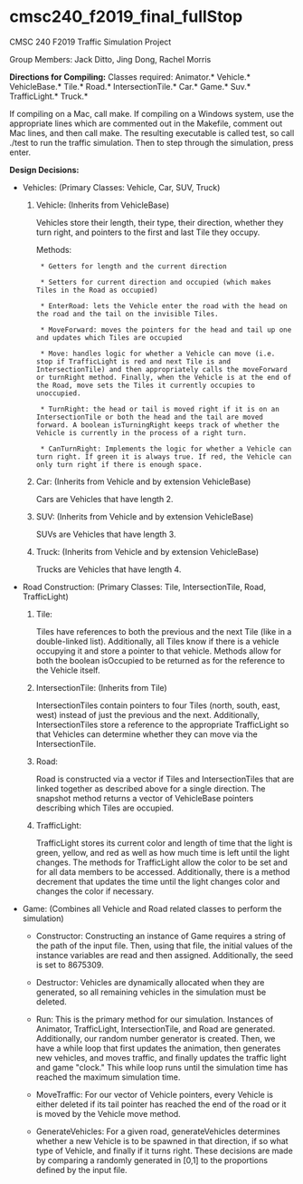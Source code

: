 # cmsc240_f2019_final_fullStop
CMSC 240 F2019 Traffic Simulation Project

Group Members: Jack Ditto, Jing Dong, Rachel Morris

**Directions for Compiling:** Classes required: Animator.* Vehicle.* VehicleBase.* Tile.* Road.* IntersectionTile.* Car.* Game.* Suv.* TrafficLight.* Truck.*

If compiling on a Mac, call make. If compiling on a Windows system, use the appropriate lines which are commented out in the Makefile, comment out Mac lines, and then call make. The resulting executable is called test, so call ./test to run the traffic simulation. Then to step through the simulation, press enter.

**Design Decisions:**
  * Vehicles: (Primary Classes: Vehicle, Car, SUV, Truck)
    1. Vehicle: (Inherits from VehicleBase)

         Vehicles store their length, their type, their direction, whether they turn right, and pointers to the first and last Tile they occupy.

         Methods:

            * Getters for length and the current direction

            * Setters for current direction and occupied (which makes Tiles in the Road as occupied)

            * EnterRoad: lets the Vehicle enter the road with the head on the road and the tail on the invisible Tiles.

            * MoveForward: moves the pointers for the head and tail up one and updates which Tiles are occupied

            * Move: handles logic for whether a Vehicle can move (i.e. stop if TrafficLight is red and next Tile is and IntersectionTile) and then appropriately calls the moveForward or turnRight method. Finally, when the Vehicle is at the end of the Road, move sets the Tiles it currently occupies to unoccupied.

            * TurnRight: the head or tail is moved right if it is on an IntersectionTile or both the head and the tail are moved forward. A boolean isTurningRight keeps track of whether the Vehicle is currently in the process of a right turn.

            * CanTurnRight: Implements the logic for whether a Vehicle can turn right. If green it is always true. If red, the Vehicle can only turn right if there is enough space.

    2. Car: (Inherits from Vehicle and by extension VehicleBase)

         Cars are Vehicles that have length 2.

    3. SUV: (Inherits from Vehicle and by extension VehicleBase)

         SUVs are Vehicles that have length 3.

    4. Truck: (Inherits from Vehicle and by extension VehicleBase)

         Trucks are Vehicles that have length 4.

  * Road Construction: (Primary Classes: Tile, IntersectionTile, Road, TrafficLight)
    1. Tile:

         Tiles have references to both the previous and the next Tile (like in a double-linked list). Additionally, all Tiles know if there is a vehicle occupying it and store a pointer to that vehicle. Methods allow for both the boolean isOccupied to be returned as for the reference to the Vehicle itself.

    2. IntersectionTile: (Inherits from Tile)

         IntersectionTiles contain pointers to four Tiles (north, south, east, west) instead of just the previous and the next. Additionally, IntersectionTiles store a reference to the appropriate TrafficLight so that Vehicles can determine whether they can move via the IntersectionTile.

    3. Road:

         Road is constructed via a vector if Tiles and IntersectionTiles that are linked together as described above for a single direction. The snapshot method returns a vector of VehicleBase pointers describing which Tiles are occupied.

    4. TrafficLight:

         TrafficLight stores its current color and length of time that the light is green, yellow, and red as well as how much time is left until the light changes. The methods for TrafficLight allow the color to be set and for all data members to be accessed. Additionally, there is a method decrement that updates the time until the light changes color and changes the color if necessary.

  * Game: (Combines all Vehicle and Road related classes to perform the simulation)

    * Constructor: Constructing an instance of Game requires a string of the path of the input file. Then, using that file, the initial values of the instance variables are read and then assigned. Additionally, the seed is set to 8675309.

    * Destructor: Vehicles are dynamically allocated when they are generated, so all remaining vehicles in the simulation must be deleted.

    * Run: This is the primary method for our simulation. Instances of Animator, TrafficLight, IntersectionTile, and Road are generated. Additionally, our random number generator is created. Then, we have a while loop that first updates the animation, then generates new vehicles, and moves traffic, and finally updates the traffic light and game "clock." This while loop runs until the simulation time has reached the maximum simulation time.

    * MoveTraffic: For our vector of Vehicle pointers, every Vehicle is either deleted if its tail pointer has reached the end of the road or it is moved by the Vehicle move method.

    * GenerateVehicles: For a given road, generateVehicles determines whether a new Vehicle is to be spawned in that direction, if so what type of Vehicle, and finally if it turns right. These decisions are made by comparing a randomly generated in [0,1] to the proportions defined by the input file.
